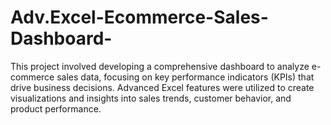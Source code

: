 # Adv.Excel-Ecommerce-Sales-Dashboard-
This project involved developing a comprehensive dashboard to analyze e-commerce sales data, focusing on key performance indicators (KPIs) that drive business decisions. Advanced Excel features were utilized to create visualizations and insights into sales trends, customer behavior, and product performance.
